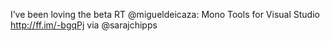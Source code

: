 <!--
id: 239448733
link: http://kevinisom.info/post/239448733/ive-been-loving-the-beta-rt-migueldeicaza-mono
slug: ive-been-loving-the-beta-rt-migueldeicaza-mono
date: Wed Nov 11 2009 10:00:18 GMT+1300 (NZDT)
raw: {"blog_name":"kevinisom","id":239448733,"post_url":"http://kevinisom.info/post/239448733/ive-been-loving-the-beta-rt-migueldeicaza-mono","slug":"ive-been-loving-the-beta-rt-migueldeicaza-mono","type":"text","date":"2009-11-10 21:00:18 GMT","timestamp":1257886818,"state":"published","format":"html","reblog_key":"qncJ0GCk","tags":[],"short_url":"http://tmblr.co/Zw68YyEHRAT","highlighted":[],"feed_item":"http://twitter.com/kev_nz/statuses/5598577928","from_feed_id":"650289","note_count":0,"title":null,"body":"<p>I&#8217;ve been loving the beta RT @migueldeicaza: Mono Tools for Visual Studio <a href=\"http://ff.im/-bgqPj\" target=\"_blank\">http://ff.im/-bgqPj</a> via @sarajchipps</p>"}
publish: 2009-11-011
tags: 
title: null
-->


I’ve been loving the beta RT @migueldeicaza: Mono Tools for Visual
Studio <http://ff.im/-bgqPj> via @sarajchipps


